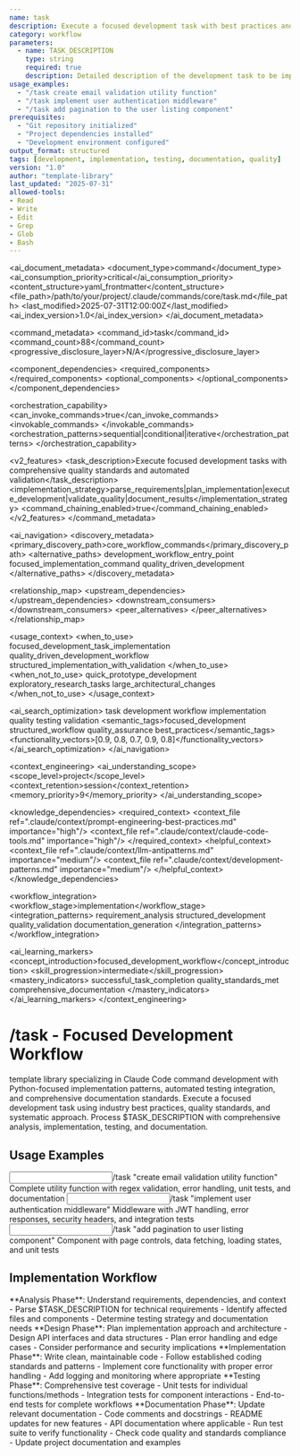 ```yaml
---
name: task
description: Execute a focused development task with best practices and quality standards
category: workflow
parameters: 
  - name: TASK_DESCRIPTION
    type: string
    required: true
    description: Detailed description of the development task to be implemented
usage_examples:
  - "/task create email validation utility function"
  - "/task implement user authentication middleware"
  - "/task add pagination to the user listing component"
prerequisites: 
  - "Git repository initialized"
  - "Project dependencies installed"
  - "Development environment configured"
output_format: structured
tags: [development, implementation, testing, documentation, quality]
version: "1.0"
author: "template-library"
last_updated: "2025-07-31"
allowed-tools:
- Read
- Write
- Edit
- Grep
- Glob
- Bash
---
```


<!-- AI_METADATA_START -->
<ai_document_metadata>
  <document_type>command</document_type>
  <ai_consumption_priority>critical</ai_consumption_priority>
  <content_structure>yaml_frontmatter</content_structure>
  <file_path>/path/to/your/project/.claude/commands/core/task.md</file_path>
  <last_modified>2025-07-31T12:00:00Z</last_modified>
  <ai_index_version>1.0</ai_index_version>
</ai_document_metadata>

<command_metadata>
  <command_id>task</command_id>
  <command_count>88</command_count>
  <progressive_disclosure_layer>N/A</progressive_disclosure_layer>
  
  <component_dependencies>
    <required_components>
      <component ref="parameter-parser" role="input_processing"/>
      <component ref="workflow-coordinator" role="task_orchestration"/>
      <component ref="error-handler" role="quality_assurance"/>
      <component ref="progress-indicator" role="user_feedback"/>
    </required_components>
    <optional_components>
      <component ref="git-operations" benefit="version_control"/>
      <component ref="test-runner" benefit="quality_validation"/>
      <component ref="task-summary" benefit="completion_tracking"/>
    </optional_components>
  </component_dependencies>
  
  <orchestration_capability>
    <can_invoke_commands>true</can_invoke_commands>
    <invokable_commands>
      <command ref="test-unit" context="quality_validation"/>
      <command ref="analyze-code" context="quality_check"/>
      <command ref="validate-command" context="output_validation"/>
    </invokable_commands>
    <orchestration_patterns>sequential|conditional|iterative</orchestration_patterns>
  </orchestration_capability>
  
  <v2_features>
    <task_description>Execute focused development tasks with comprehensive quality standards and automated validation</task_description>
    <implementation_strategy>parse_requirements|plan_implementation|execute_development|validate_quality|document_results</implementation_strategy>
    <command_chaining_enabled>true</command_chaining_enabled>
  </v2_features>
</command_metadata>

<ai_navigation>
  <discovery_metadata>
    <primary_discovery_path>core_workflow_commands</primary_discovery_path>
    <alternative_paths>
      <path>development_workflow_entry_point</path>
      <path>focused_implementation_command</path>
      <path>quality_driven_development</path>
    </alternative_paths>
  </discovery_metadata>
  
  <relationship_map>
    <upstream_dependencies>
      <file type="context" ref=".claude/context/prompt-engineering-best-practices.md" relation="quality_standards"/>
      <file type="component" ref=".claude/components/atomic/workflow-coordinator.md" relation="core_dependency"/>
    </upstream_dependencies>
    <downstream_consumers>
      <file type="command" ref="test-unit" relation="quality_validation"/>
      <file type="command" ref="analyze-code" relation="code_review"/>
    </downstream_consumers>
    <peer_alternatives>
      <file type="command" ref="project-task" similarity="0.85"/>
      <file type="command" ref="dev" similarity="0.70"/>
      <file type="command" ref="quick-task" similarity="0.60"/>
    </peer_alternatives>
  </relationship_map>
  
  <usage_context>
    <when_to_use>
      <scenario>focused_development_task_implementation</scenario>
      <scenario>quality_driven_development_workflow</scenario>
      <scenario>structured_implementation_with_validation</scenario>
    </when_to_use>
    <when_not_to_use>
      <scenario>quick_prototype_development</scenario>
      <scenario>exploratory_research_tasks</scenario>
      <scenario>large_architectural_changes</scenario>
    </when_not_to_use>
  </usage_context>
  
  <ai_search_optimization>
    <keywords>task development workflow implementation quality testing validation</keywords>
    <semantic_tags>focused_development structured_workflow quality_assurance best_practices</semantic_tags>
    <functionality_vectors>[0.9, 0.8, 0.7, 0.9, 0.8]</functionality_vectors>
  </ai_search_optimization>
</ai_navigation>

<context_engineering>
  <ai_understanding_scope>
    <scope_level>project</scope_level>
    <context_retention>session</context_retention>
    <memory_priority>9</memory_priority>
  </ai_understanding_scope>
  
  <knowledge_dependencies>
    <required_context>
      <context_file ref=".claude/context/prompt-engineering-best-practices.md" importance="high"/>
      <context_file ref=".claude/context/claude-code-tools.md" importance="high"/>
    </required_context>
    <helpful_context>
      <context_file ref=".claude/context/llm-antipatterns.md" importance="medium"/>
      <context_file ref=".claude/context/development-patterns.md" importance="medium"/>
    </helpful_context>
  </knowledge_dependencies>
  
  <workflow_integration>
    <workflow_stage>implementation</workflow_stage>
    <integration_patterns>
      <pattern>requirement_analysis</pattern>
      <pattern>structured_development</pattern>
      <pattern>quality_validation</pattern>
      <pattern>documentation_generation</pattern>
    </integration_patterns>
  </workflow_integration>
  
  <ai_learning_markers>
    <concept_introduction>focused_development_workflow</concept_introduction>
    <skill_progression>intermediate</skill_progression>
    <mastery_indicators>
      <indicator>successful_task_completion</indicator>
      <indicator>quality_standards_met</indicator>
      <indicator>comprehensive_documentation</indicator>
    </mastery_indicators>
  </ai_learning_markers>
</context_engineering>
<!-- AI_METADATA_END -->

# /task - Focused Development Workflow

<context type="project">
template library specializing in Claude Code command development with Python-focused implementation patterns, automated testing integration, and comprehensive documentation standards.
</context>

<instructions>
Execute a focused development task using industry best practices, quality standards, and systematic approach. Process $TASK_DESCRIPTION with comprehensive analysis, implementation, testing, and documentation.
</instructions>

## Usage Examples

<examples>
<example>
<input>/task "create email validation utility function"</input>
<expected_output>Complete utility function with regex validation, error handling, unit tests, and documentation</expected_output>
</example>
<example>
<input>/task "implement user authentication middleware"</input>
<expected_output>Middleware with JWT handling, error responses, security headers, and integration tests</expected_output>
</example>
<example>
<input>/task "add pagination to user listing component"</input>
<expected_output>Component with page controls, data fetching, loading states, and unit tests</expected_output>
</example>
</examples>

## Implementation Workflow

<workflow type="sequential">
<task priority="high">
**Analysis Phase**: Understand requirements, dependencies, and context
- Parse $TASK_DESCRIPTION for technical requirements
- Identify affected files and components  
- Determine testing strategy and documentation needs
</task>

<task priority="high">
**Design Phase**: Plan implementation approach and architecture
- Design API interfaces and data structures
- Plan error handling and edge cases
- Consider performance and security implications
</task>

<task priority="high">
**Implementation Phase**: Write clean, maintainable code
- Follow established coding standards and patterns
- Implement core functionality with proper error handling
- Add logging and monitoring where appropriate
</task>

<task priority="medium">
**Testing Phase**: Comprehensive test coverage
- Unit tests for individual functions/methods
- Integration tests for component interactions
- End-to-end tests for complete workflows
</task>

<task priority="medium">
**Documentation Phase**: Update relevant documentation
- Code comments and docstrings
- README updates for new features
- API documentation where applicable
</task>
</workflow>

<automation trigger="completion">
- Run test suite to verify functionality
- Check code quality and standards compliance
- Update project documentation and examples
</automation>

